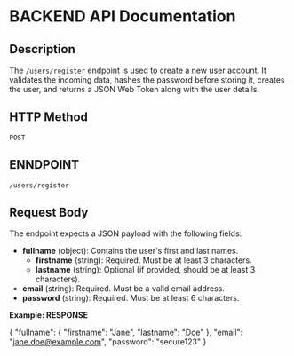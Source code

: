 # BACKEND API Documentation

## Description
The `/users/register` endpoint is used to create a new user account. It validates the incoming data, hashes the password before storing it, creates the user, and returns a JSON Web Token along with the user details.

## HTTP Method
`POST`

## ENNDPOINT
`/users/register`

## Request Body
The endpoint expects a JSON payload with the following fields:

- **fullname** (object): Contains the user's first and last names.
  - **firstname** (string): Required. Must be at least 3 characters.
  - **lastname** (string): Optional (if provided, should be at least 3 characters).
- **email** (string): Required. Must be a valid email address.
- **password** (string): Required. Must be at least 6 characters.

**Example: RESPONSE**

{
  "fullname": {
    "firstname": "Jane",
    "lastname": "Doe"
  },
  "email": "jane.doe@example.com",
  "password": "secure123"
}